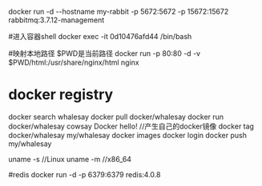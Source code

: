 docker run -d --hostname my-rabbit -p 5672:5672 -p 15672:15672 rabbitmq:3.7.12-management

#进入容器shell
docker exec -it 0d10476afd44  /bin/bash

#映射本地路径 $PWD是当前路径 
docker run -p 80:80 -d -v $PWD/html:/usr/share/nginx/html nginx

# docker registry
docker search whalesay
docker pull docker/whalesay
docker run docker/whalesay cowsay Docker hello!
//产生自己的docker镜像
docker tag docker/whalesay my/whalesay
docker images
docker login
docker push my/whalesay

uname -s //Linux
uname -m //x86_64


#redis
docker run -d -p 6379:6379 redis:4.0.8